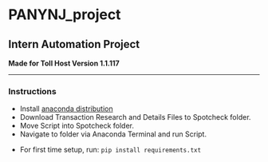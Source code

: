 # PANYNJ_project
## Intern Automation Project
**Made for Toll Host Version 1.1.117**

---

### Instructions
- Install [anaconda distribution](https://www.anaconda.com/download/success) 
- Download Transaction Research and Details Files to Spotcheck folder.
- Move Script into Spotcheck folder.
- Navigate to folder via Anaconda Terminal and run Script.

* For first time setup, run: 
``` pip install requirements.txt ```


